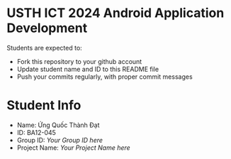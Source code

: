 USTH ICT 2024 Android Application Development
=====================================================

Students are expected to:

* Fork this repository to your github account
* Update student name and ID to this README file
* Push your commits regularly, with proper commit messages

Student Info
=======================

* Name: Ứng Quốc Thành Đạt
* ID: BA12-045
* Group ID: *Your Group ID here*
* Project Name: *Your Project Name here*
